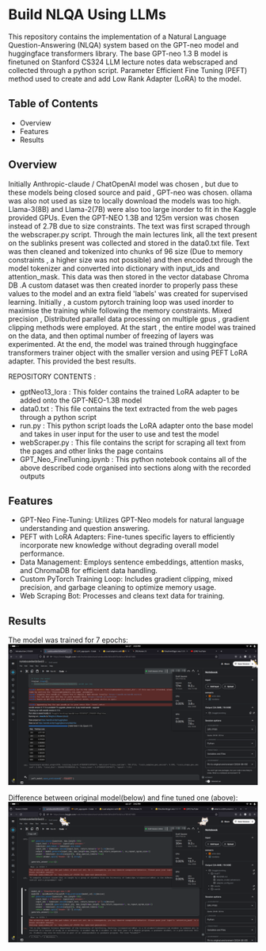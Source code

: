 # Build NLQA Using LLMs
This repository contains the implementation of a Natural Language Question-Answering (NLQA) system based on the GPT-neo model and huggingface transformers library. The base GPT-neo 1.3 B model is finetuned on Stanford CS324 LLM lecture notes data webscraped and collected through a python script. Parameter Efficient Fine Tuning (PEFT) method used to create and add Low Rank Adapter (LoRA) to the model.

## Table of Contents
- Overview
- Features
- Results

## Overview 
Initially Anthropic-claude / ChatOpenAI model was chosen , but due to these models being closed source and paid , GPT-neo was chosen. ollama was also not used as size to locally download the models was too high. Llama-3(8B) and Llama-2(7B) were also too large inorder to fit in the Kaggle provided GPUs. Even the GPT-NEO 1.3B and 125m version was chosen instead of 2.7B due to size constraints. The text was first scraped through the webscraper.py script. Through the main lectures link, all the text present on the sublinks present was collected and stored in the data0.txt file. Text was then cleaned and tokenized into chunks of 96 size (Due to memory constraints , a higher size was not possible) and then encoded through the model tokenizer and converted into dictionary with input_ids and attention_mask. This data was then stored in the vector database Chroma DB .A custom dataset was then created inorder to properly pass these values to the model and an extra field 'labels' was created for supervised learning. Initially , a custom pytorch training loop was used inorder to maximise the training while following the memory constraints. Mixed precision , Distributed parallel data processing on multiple gpus , gradient clipping methods were employed. At the start , the entire model was trained on the data, and then optimal number of freezing of layers was experimented. At the end, the model was trained through huggingface transformers trainer object with the smaller version and using PEFT LoRA adapter. This provided the best results.

REPOSITORY CONTENTS : 
- gptNeo13_lora : This folder contains the trained LoRA adapter to be added onto the GPT-NEO-1.3B model
- data0.txt : This file contains the text extracted from the web pages through a python script
- run.py : This python script loads the LoRA adapter onto the base model and takes in user input for the user to use and test the model
- webScraper.py : This file contains the script for scraping all text from the pages and other links the page contains
- GPT_Neo_FineTuning.ipynb : This python notebook contains all of the above described code organised into sections along with the recorded outputs

## Features
- GPT-Neo Fine-Tuning: Utilizes GPT-Neo models for natural language understanding and question answering.
- PEFT with LoRA Adapters: Fine-tunes specific layers to efficiently incorporate new knowledge without degrading overall model performance.
- Data Management: Employs sentence embeddings, attention masks, and ChromaDB for efficient data handling.
- Custom PyTorch Training Loop: Includes gradient clipping, mixed precision, and garbage cleaning to optimize memory usage.
- Web Scraping Bot: Processes and cleans text data for training.

## Results
 The model was trained for 7 epochs: 
 ![Training Summary Image](https://github.com/eshan1347/GPT-NEO-LORA/blob/main/Screenshot%20from%202024-06-27%2015-29-26.png)

 Difference between original model(below) and fine tuned one (above):
 ![Difference between outputs of the two models](https://github.com/eshan1347/GPT-NEO-LORA/blob/main/Screenshot%20from%202024-06-27%2015-42-27.png)

 

